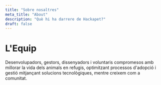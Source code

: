 ```yaml
---
title: "Sobre nosaltres"
meta_title: "About"
description: "Què hi ha darrere de Hackapet?"
draft: false
---
```


# L'Equip

Desenvolupadors, gestors, dissenyadors i voluntaris compromesos amb millorar la vida dels animals en refugis, optimitzant processos d'adopció i gestió mitjançant solucions tecnològiques, mentre creixem com a comunitat.